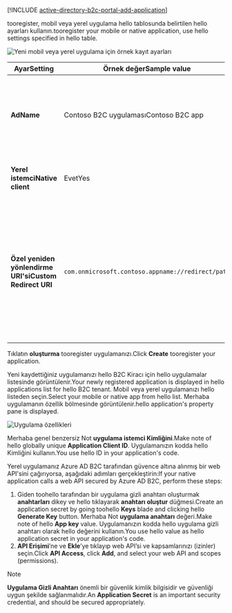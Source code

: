 [!INCLUDE [active-directory-b2c-portal-add-application](active-directory-b2c-portal-add-application.md)]

<span data-ttu-id="a5e66-101">tooregister, mobil veya yerel uygulama hello tablosunda belirtilen hello ayarları kullanın.</span><span class="sxs-lookup"><span data-stu-id="a5e66-101">tooregister your mobile or native application, use hello settings specified in hello table.</span></span>

![Yeni mobil veya yerel uygulama için örnek kayıt ayarları](./media/active-directory-b2c-register-mobile-native-app/b2c-new-mobile-native-app-settings.png)

| <span data-ttu-id="a5e66-103">Ayar</span><span class="sxs-lookup"><span data-stu-id="a5e66-103">Setting</span></span>      | <span data-ttu-id="a5e66-104">Örnek değer</span><span class="sxs-lookup"><span data-stu-id="a5e66-104">Sample value</span></span>  | <span data-ttu-id="a5e66-105">Açıklama</span><span class="sxs-lookup"><span data-stu-id="a5e66-105">Description</span></span>                                        |
| ------------ | ------- | -------------------------------------------------- |
| <span data-ttu-id="a5e66-106">**Ad**</span><span class="sxs-lookup"><span data-stu-id="a5e66-106">**Name**</span></span> | <span data-ttu-id="a5e66-107">Contoso B2C uygulaması</span><span class="sxs-lookup"><span data-stu-id="a5e66-107">Contoso B2C app</span></span> | <span data-ttu-id="a5e66-108">Girin bir **adı** uygulama tooconsumers açıklar Merhaba uygulaması için.</span><span class="sxs-lookup"><span data-stu-id="a5e66-108">Enter a **Name** for hello application that describes your application tooconsumers.</span></span> |
| <span data-ttu-id="a5e66-109">**Yerel istemci**</span><span class="sxs-lookup"><span data-stu-id="a5e66-109">**Native client**</span></span> | <span data-ttu-id="a5e66-110">Evet</span><span class="sxs-lookup"><span data-stu-id="a5e66-110">Yes</span></span> | <span data-ttu-id="a5e66-111">Mobil veya yerel bir uygulama için **Evet**’i seçin.</span><span class="sxs-lookup"><span data-stu-id="a5e66-111">Select **Yes** for a mobile or native application.</span></span> |
| <span data-ttu-id="a5e66-112">**Özel yeniden yönlendirme URI'si**</span><span class="sxs-lookup"><span data-stu-id="a5e66-112">**Custom Redirect URI**</span></span> | `com.onmicrosoft.contoso.appname://redirect/path` | <span data-ttu-id="a5e66-113">Özel bir düzen ile yeniden yönlendirme URI’si girin.</span><span class="sxs-lookup"><span data-stu-id="a5e66-113">Enter a redirect URI with a custom scheme.</span></span> <span data-ttu-id="a5e66-114">[İyi bir yeniden yönlendirme URI’si](../articles/active-directory-b2c/active-directory-b2c-app-registration.md#choosing-a-native-application-redirect-uri) seçtiğinizden emin olun ve alt çizgi gibi özel karakterler kullanmayın.</span><span class="sxs-lookup"><span data-stu-id="a5e66-114">Make sure you choose a [good redirect URI](../articles/active-directory-b2c/active-directory-b2c-app-registration.md#choosing-a-native-application-redirect-uri) and do not include special characters such as underscores.</span></span> |

<span data-ttu-id="a5e66-115">Tıklatın **oluşturma** tooregister uygulamanızı.</span><span class="sxs-lookup"><span data-stu-id="a5e66-115">Click **Create** tooregister your application.</span></span>

<span data-ttu-id="a5e66-116">Yeni kaydettiğiniz uygulamanızı hello B2C Kiracı için hello uygulamalar listesinde görüntülenir.</span><span class="sxs-lookup"><span data-stu-id="a5e66-116">Your newly registered application is displayed in hello applications list for hello B2C tenant.</span></span> <span data-ttu-id="a5e66-117">Mobil veya yerel uygulamanızı hello listeden seçin.</span><span class="sxs-lookup"><span data-stu-id="a5e66-117">Select your mobile or native app from hello list.</span></span> <span data-ttu-id="a5e66-118">Merhaba uygulamanın özellik bölmesinde görüntülenir.</span><span class="sxs-lookup"><span data-stu-id="a5e66-118">hello application's property pane is displayed.</span></span>

![Uygulama özellikleri](./media/active-directory-b2c-register-mobile-native-app/b2c-mobile-native-app-properties.png)

<span data-ttu-id="a5e66-120">Merhaba genel benzersiz Not **uygulama istemci Kimliğini**.</span><span class="sxs-lookup"><span data-stu-id="a5e66-120">Make note of hello globally unique **Application Client ID**.</span></span> <span data-ttu-id="a5e66-121">Uygulamanızın kodda hello Kimliğini kullanın.</span><span class="sxs-lookup"><span data-stu-id="a5e66-121">You use hello ID in your application's code.</span></span>

<span data-ttu-id="a5e66-122">Yerel uygulamanız Azure AD B2C tarafından güvence altına alınmış bir web API'sini çağırıyorsa, aşağıdaki adımları gerçekleştirin:</span><span class="sxs-lookup"><span data-stu-id="a5e66-122">If your native application calls a web API secured by Azure AD B2C, perform these steps:</span></span>
   1. <span data-ttu-id="a5e66-123">Giden toohello tarafından bir uygulama gizli anahtarı oluşturmak **anahtarları** dikey ve hello tıklayarak **anahtarı oluştur** düğmesi.</span><span class="sxs-lookup"><span data-stu-id="a5e66-123">Create an application secret by going toohello **Keys** blade and clicking hello **Generate Key** button.</span></span> <span data-ttu-id="a5e66-124">Merhaba Not **uygulama anahtarı** değeri.</span><span class="sxs-lookup"><span data-stu-id="a5e66-124">Make note of hello **App key** value.</span></span> <span data-ttu-id="a5e66-125">Uygulamanızın kodda hello uygulama gizli anahtarı olarak hello değerini kullanın.</span><span class="sxs-lookup"><span data-stu-id="a5e66-125">You use hello value as hello application secret in your application's code.</span></span>
   2. <span data-ttu-id="a5e66-126">**API Erişimi**’ne ve **Ekle**’ye tıklayıp web API’si ve kapsamlarınızı (izinler) seçin.</span><span class="sxs-lookup"><span data-stu-id="a5e66-126">Click **API Access**, click **Add**, and select your web API and scopes (permissions).</span></span>

> [!NOTE]
> <span data-ttu-id="a5e66-127">**Uygulama Gizli Anahtarı** önemli bir güvenlik kimlik bilgisidir ve güvenliği uygun şekilde sağlanmalıdır.</span><span class="sxs-lookup"><span data-stu-id="a5e66-127">An **Application Secret** is an important security credential, and should be secured appropriately.</span></span>
> 
